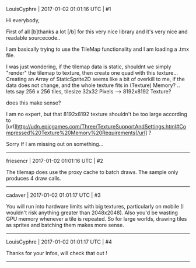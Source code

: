 LouisCyphre | 2017-01-02 01:01:16 UTC | #1

Hi everybody,

First of all [b]thanks a lot [/b] for this very nice library and it's very nice and readable sourcecode..

I am basically trying to use the TileMap functionality and I am loading a .tmx file.

I was just wondering, if the tilemap data is static, shouldnt we simply "render" the tilemap to texture, then create one quad with this texture... Creating an Array of StaticSprite2D seems like a bit of overkill to me, if the data does not change, and the whole texture fits in (Texture) Memory? .. lets say 256 x 256 tiles, tilesize 32x32 Pixels --> 8192x8192 Texture? 

does this make sense?

I am no expert, but that 8192x8192 texture shouldn't be too large according to [url]http://udn.epicgames.com/Three/TextureSupportAndSettings.html#Compressed%20Texture%20Memory%20Requirements[/url]  ?

Sorry If I am missing out on something...

-------------------------

friesencr | 2017-01-02 01:01:16 UTC | #2

The tilemap does use the proxy cache to batch draws.  The sample only produces 4 draw calls.

-------------------------

cadaver | 2017-01-02 01:01:17 UTC | #3

You will run into hardware limits with big textures, particularly on mobile (I wouldn't risk anything greater than 2048x2048). Also you'd be wasting GPU memory whenever a tile is repeated. So for large worlds, drawing tiles as sprites and batching them makes more sense.

-------------------------

LouisCyphre | 2017-01-02 01:01:17 UTC | #4

Thanks for your Infos, will check that out !

-------------------------

